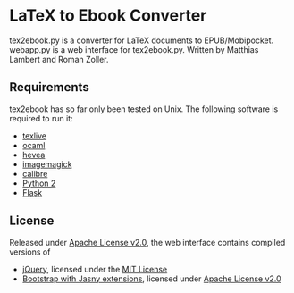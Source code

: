 LaTeX to Ebook Converter
========================

tex2ebook.py is a converter for LaTeX documents to EPUB/Mobipocket. webapp.py is a web interface for tex2ebook.py. Written by Matthias Lambert and Roman Zoller.

Requirements
------------

tex2ebook has so far only been tested on Unix. The following software is required to run it:

- [texlive](http://www.tug.org/texlive/)
- [ocaml](http://ocaml.org/)
- [hevea](http://hevea.inria.fr/)
- [imagemagick](http://www.imagemagick.org/)
- [calibre](http://calibre-ebook.com/)
- [Python 2](http://www.python.org/)
- [Flask](http://flask.pocoo.org/)

License
-------

Released under [Apache License v2.0](http://www.apache.org/licenses/LICENSE-2.0), the web interface contains compiled versions of
- [jQuery](https://jquery.org/), licensed under the [MIT License](https://jquery.org/license/)
- [Bootstrap with Jasny extensions](http://jasny.github.io/bootstrap/), licensed under [Apache License v2.0](http://www.apache.org/licenses/LICENSE-2.0)
